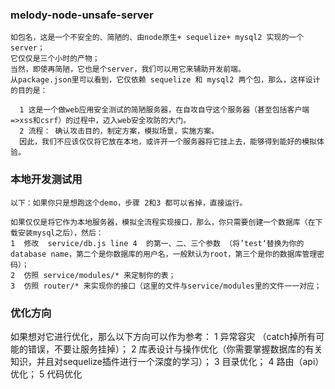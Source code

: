 <!--
 * @Description: melody-node-unsafe-server
 * @Author: melodyWxy
 * @Date: 2019-07-25 17:23:23
 * @LastEditTime: 2019-07-25 19:09:43
 * @LastEditors: Please set LastEditors
 -->


###  melody-node-unsafe-server
    如包名，这是一个不安全的、简陋的、由node原生+ sequelize+ mysql2 实现的一个server；
    它仅仅是三个小时的产物；
    当然，即使再简陋，它也是个server，我们可以用它来辅助开发前端。
    从package.json里可以看到，它仅依赖 sequelize 和 mysql2 两个包，那么，这样设计的目的是：
      
      1 这是一个做web应用安全测试的简陋服务器，在自攻自守这个服务器（甚至包括客户端=>xss和csrf）的过程中，迈入web安全攻防的大门。
      2 流程： 确认攻击目的，制定方案，模拟场景，实施方案。
      因此，我们不应该仅仅将它放在本地，或许开一个服务器将它挂上去，能够得到能好的模拟体验。


###  本地开发测试用 
    以下：如果你只是想跑这个demo，步骤 2和3 都可以省掉，直接运行。

    如果仅仅是将它作为本地服务器，模拟全流程实现接口，那么，你只需要创建一个数据库（在下载安装mysql之后），然后：
    1  修改  service/db.js line 4  的第一、二、三个参数 （将’test‘替换为你的database name，第二个是你数据库的用户名，一般默认为root，第三个是你的数据库管理密码）；
    2  仿照 service/modules/* 来定制你的表； 
    3  仿照 router/* 来实现你的接口（这里的文件与service/modules里的文件一一对应； 

###  优化方向
   如果想对它进行优化，那么以下方向可以作为参考：
      1  异常容灾 （catch掉所有可能的错误，不要让服务挂掉）；
      2  库表设计与操作优化（你需要掌握数据库的有关知识，并且对sequelize插件进行一个深度的学习）；
      3  目录优化；
      4  路由（api）优化；
      5  代码优化